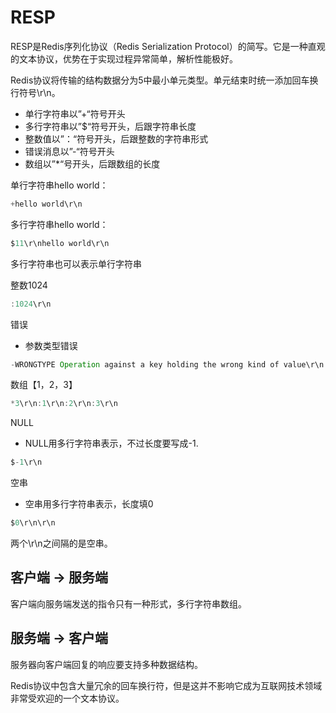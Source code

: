# RESP
RESP是Redis序列化协议（Redis Serialization Protocol）的简写。它是一种直观的文本协议，优势在于实现过程异常简单，解析性能极好。

Redis协议将传输的结构数据分为5中最小单元类型。单元结束时统一添加回车换行符号\r\n。
- 单行字符串以”+“符号开头
- 多行字符串以”$“符号开头，后跟字符串长度
- 整数值以”：“符号开头，后跟整数的字符串形式
- 错误消息以”-“符号开头
- 数组以”*“号开头，后跟数组的长度

单行字符串hello world：
```java
+hello world\r\n
```

多行字符串hello world：
```java
$11\r\nhello world\r\n
```
多行字符串也可以表示单行字符串

整数1024
```java
:1024\r\n
```

错误
- 参数类型错误
```java
-WRONGTYPE Operation against a key holding the wrong kind of value\r\n
```

数组【1，2，3】
```java
*3\r\n:1\r\n:2\r\n:3\r\n
```

NULL
- NULL用多行字符串表示，不过长度要写成-1.
```java
$-1\r\n
```

空串
- 空串用多行字符串表示，长度填0
```java
$0\r\n\r\n
```
两个\r\n之间隔的是空串。

## 客户端 -> 服务端
客户端向服务端发送的指令只有一种形式，多行字符串数组。

## 服务端 -> 客户端
服务器向客户端回复的响应要支持多种数据结构。

Redis协议中包含大量冗余的回车换行符，但是这并不影响它成为互联网技术领域非常受欢迎的一个文本协议。
